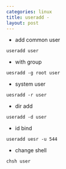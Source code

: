 ```yaml
---
categories: linux
title: useradd - 
layout: post
---
```


+ add common user
```
useradd user
```

+ with group
```
uesradd -g root user
```

+ system user
```
uesradd -r user
```

+ dir add 
```
useradd -d user
```

+ id bind
```
useradd uesr -u 544
```

+ change shell
```
chsh user
```
